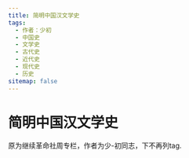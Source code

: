```yaml
---
title: 简明中国汉文学史
tags:
  - 作者：少初
  - 中国史
  - 文学史
  - 古代史
  - 近代史
  - 现代史
  - 历史
sitemap: false
---
```


# 简明中国汉文学史

原为继续革命社周专栏，作者为少-初同志，下不再列tag.